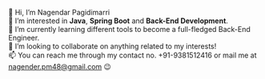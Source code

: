 👋 Hi, I’m Nagendar Pagidimarri</br>
👀 I’m interested in **Java**, **Spring Boot** and **Back-End Development**.</br>
🌱 I’m currently learning different tools to become a full-fledged Back-End Engineer.</br>
💞️ I’m looking to collaborate on anything related to my interests!</br>
📫 You can reach me through my contact no. +91-9381512416 or mail me at nagender.pm48@gmail.com 😉

<!---
nagendar-pm/nagendar-pm is a ✨ special ✨ repository because its `README.md` (this file) appears on your GitHub profile.
You can click the Preview link to take a look at your changes.
--->

